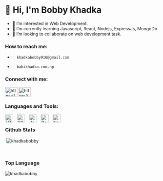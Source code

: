 # 👋 Hi, I'm Bobby Khadka
- 👀 I’m interested in Web Development.
- 🌱 I’m currently learning Javascript, React, Nodejs, ExpressJs, MongoDb.
- 💞️ I’m looking to collaborate on web development task.
### How to reach me:
-       khadkabobby916@gmail.com   
-       babikhadka.com.np

### Connect with me:

<p align="left">
<a href="https://linkedin.com/in/https://www.linkedin.com/in/bobby-khadka-972494225/" target="blank"><img align="center" src="https://raw.githubusercontent.com/rahuldkjain/github-profile-readme-generator/master/src/images/icons/Social/linked-in-alt.svg" alt="https://www.linkedin.com/in/bobby-khadka-972494225/" height="30" width="40" /></a>
<a href="https://fb.com/https://www.facebook.com/bobbykhadkaofficial" target="blank"><img align="center" src="https://raw.githubusercontent.com/rahuldkjain/github-profile-readme-generator/master/src/images/icons/Social/facebook.svg" alt="https://www.facebook.com/bobbykhadkaofficial" height="30" width="40" /></a>
</p>

### Languages and Tools:

<img align="left" alt="HTML5" width="26px" src="https://cdn.jsdelivr.net/gh/devicons/devicon/icons/html5/html5-original.svg" style="padding-right:10px;" />
<img align="left" alt="CSS3" width="26px" src="https://cdn.jsdelivr.net/gh/devicons/devicon/icons/css3/css3-original.svg" style="padding-right:10px;" />
<img align="left" alt="JavaScript" width="26px" src="https://cdn.jsdelivr.net/gh/devicons/devicon/icons/javascript/javascript-original.svg" style="padding-right:10px;"/>
<img align="left" alt="React" width="26px" src="https://cdn.jsdelivr.net/gh/devicons/devicon/icons/react/react-original.svg" style="padding-right:10px;"/>
<img align="left" alt="Node js" width="26px" src="https://cdn.jsdelivr.net/gh/devicons/devicon/icons/nodejs/nodejs-original.svg" style="padding-right:10px;"/>
<br/>

### Github Stats
<p>&nbsp;<img align="center" src="https://github-readme-stats.vercel.app/api?username=khadkabobby&show_icons=true&locale=en" alt="khadkabobby" /></p>
<br/>

### Top Language
<p><img align="left" src="https://github-readme-stats.vercel.app/api/top-langs?username=khadkabobby&show_icons=true&locale=en&layout=compact" alt="khadkabobby" /></p>
